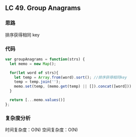 ## LC 49. Group Anagrams

### 思路

排序获得相同 key

### 代码

```JavaScript
var groupAnagrams = function(strs) {
  let memo = new Map();

  for(let word of strs){
    let temp = Array.from(word).sort(); //排序获得相同key
    temp = temp.join('');
    memo.set(temp, (memo.get(temp) || []).concat([word]))
  }

  return [...memo.values()]
};

```

### 复杂度分析

时间复杂度：O(N)
空间复杂度：O(N)
